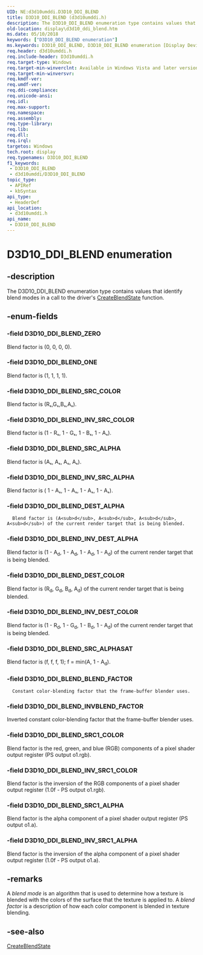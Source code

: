 ```yaml
---
UID: NE:d3d10umddi.D3D10_DDI_BLEND
title: D3D10_DDI_BLEND (d3d10umddi.h)
description: The D3D10_DDI_BLEND enumeration type contains values that identify blend modes in a call to the driver's CreateBlendState function.
old-location: display\d3d10_ddi_blend.htm
ms.date: 05/10/2018
keywords: ["D3D10_DDI_BLEND enumeration"]
ms.keywords: D3D10_DDI_BLEND, D3D10_DDI_BLEND enumeration [Display Devices], D3D10_DDI_BLEND_BLEND_FACTOR, D3D10_DDI_BLEND_DEST_ALPHA, D3D10_DDI_BLEND_DEST_COLOR, D3D10_DDI_BLEND_INVBLEND_FACTOR, D3D10_DDI_BLEND_INV_DEST_ALPHA, D3D10_DDI_BLEND_INV_DEST_COLOR, D3D10_DDI_BLEND_INV_SRC1_ALPHA, D3D10_DDI_BLEND_INV_SRC1_COLOR, D3D10_DDI_BLEND_INV_SRC_ALPHA, D3D10_DDI_BLEND_INV_SRC_COLOR, D3D10_DDI_BLEND_ONE, D3D10_DDI_BLEND_SRC1_ALPHA, D3D10_DDI_BLEND_SRC1_COLOR, D3D10_DDI_BLEND_SRC_ALPHA, D3D10_DDI_BLEND_SRC_ALPHASAT, D3D10_DDI_BLEND_SRC_COLOR, D3D10_DDI_BLEND_ZERO, UMDisplayDriver_Dx10param_Structs_de092af6-e6a8-4772-af32-b92d2afcea79.xml, d3d10umddi/D3D10_DDI_BLEND, d3d10umddi/D3D10_DDI_BLEND_BLEND_FACTOR, d3d10umddi/D3D10_DDI_BLEND_DEST_ALPHA, d3d10umddi/D3D10_DDI_BLEND_DEST_COLOR, d3d10umddi/D3D10_DDI_BLEND_INVBLEND_FACTOR, d3d10umddi/D3D10_DDI_BLEND_INV_DEST_ALPHA, d3d10umddi/D3D10_DDI_BLEND_INV_DEST_COLOR, d3d10umddi/D3D10_DDI_BLEND_INV_SRC1_ALPHA, d3d10umddi/D3D10_DDI_BLEND_INV_SRC1_COLOR, d3d10umddi/D3D10_DDI_BLEND_INV_SRC_ALPHA, d3d10umddi/D3D10_DDI_BLEND_INV_SRC_COLOR, d3d10umddi/D3D10_DDI_BLEND_ONE, d3d10umddi/D3D10_DDI_BLEND_SRC1_ALPHA, d3d10umddi/D3D10_DDI_BLEND_SRC1_COLOR, d3d10umddi/D3D10_DDI_BLEND_SRC_ALPHA, d3d10umddi/D3D10_DDI_BLEND_SRC_ALPHASAT, d3d10umddi/D3D10_DDI_BLEND_SRC_COLOR, d3d10umddi/D3D10_DDI_BLEND_ZERO, display.d3d10_ddi_blend
req.header: d3d10umddi.h
req.include-header: D3d10umddi.h
req.target-type: Windows
req.target-min-winverclnt: Available in Windows Vista and later versions of the Windows operating systems.
req.target-min-winversvr: 
req.kmdf-ver: 
req.umdf-ver: 
req.ddi-compliance: 
req.unicode-ansi: 
req.idl: 
req.max-support: 
req.namespace: 
req.assembly: 
req.type-library: 
req.lib: 
req.dll: 
req.irql: 
targetos: Windows
tech.root: display
req.typenames: D3D10_DDI_BLEND
f1_keywords:
 - D3D10_DDI_BLEND
 - d3d10umddi/D3D10_DDI_BLEND
topic_type:
 - APIRef
 - kbSyntax
api_type:
 - HeaderDef
api_location:
 - d3d10umddi.h
api_name:
 - D3D10_DDI_BLEND
---
```


# D3D10_DDI_BLEND enumeration


## -description

The D3D10_DDI_BLEND enumeration type contains values that identify blend modes in a call to the driver's <a href="/windows-hardware/drivers/ddi/d3d10umddi/nc-d3d10umddi-pfnd3d10ddi_createblendstate">CreateBlendState</a> function.

## -enum-fields

### -field D3D10_DDI_BLEND_ZERO

Blend factor is (0, 0, 0, 0).

### -field D3D10_DDI_BLEND_ONE

Blend factor is (1, 1, 1, 1).

### -field D3D10_DDI_BLEND_SRC_COLOR

Blend factor is (Rₛ,Gₛ,Bₛ,Aₛ).

### -field D3D10_DDI_BLEND_INV_SRC_COLOR

Blend factor is (1 - Rₛ, 1 - Gₛ, 1 - Bₛ, 1 - Aₛ).

### -field D3D10_DDI_BLEND_SRC_ALPHA

Blend factor is (Aₛ, Aₛ, Aₛ, Aₛ).

### -field D3D10_DDI_BLEND_INV_SRC_ALPHA

Blend factor is ( 1 - Aₛ, 1 - Aₛ, 1 - Aₛ, 1 - Aₛ).

### -field D3D10_DDI_BLEND_DEST_ALPHA

      Blend factor is (A<sub>d</sub>, A<sub>d</sub>, A<sub>d</sub>, A<sub>d</sub>) of the current render target that is being blended.

### -field D3D10_DDI_BLEND_INV_DEST_ALPHA

Blend factor is (1 - A<sub>d</sub>, 1 - A<sub>d</sub>, 1 - A<sub>d</sub>, 1 - A<sub>d</sub>) of the current render target that is being blended.

### -field D3D10_DDI_BLEND_DEST_COLOR

Blend factor is (R<sub>d</sub>, G<sub>d</sub>, B<sub>d</sub>, A<sub>d</sub>) of the current render target that is being blended.

### -field D3D10_DDI_BLEND_INV_DEST_COLOR

Blend factor is (1 - R<sub>d</sub>, 1 - G<sub>d</sub>, 1 - B<sub>d</sub>, 1 - A<sub>d</sub>) of the current render target that is being blended.

### -field D3D10_DDI_BLEND_SRC_ALPHASAT

Blend factor is (f, f, f, 1); f = min(A, 1 - A<sub>d</sub>).

### -field D3D10_DDI_BLEND_BLEND_FACTOR

      Constant color-blending factor that the frame-buffer blender uses.

### -field D3D10_DDI_BLEND_INVBLEND_FACTOR

Inverted constant color-blending factor that the frame-buffer blender uses.

### -field D3D10_DDI_BLEND_SRC1_COLOR

Blend factor is the red, green, and blue (RGB) components of a pixel shader output register (PS output o1.rgb).

### -field D3D10_DDI_BLEND_INV_SRC1_COLOR

Blend factor is the inversion of the RGB components of a pixel shader output register (1.0f - PS output o1.rgb).

### -field D3D10_DDI_BLEND_SRC1_ALPHA

Blend factor is the alpha component of a pixel shader output register (PS output o1.a).

### -field D3D10_DDI_BLEND_INV_SRC1_ALPHA

Blend factor is the inversion of the alpha component of a pixel shader output register (1.0f - PS output o1.a).

## -remarks

A <i>blend mode</i> is an algorithm that is used to determine how a texture is blended with the colors of the surface that the texture is applied to. A <i>blend factor</i> is a description of how each color component is blended in texture blending.

## -see-also

<a href="/windows-hardware/drivers/ddi/d3d10umddi/nc-d3d10umddi-pfnd3d10ddi_createblendstate">CreateBlendState</a>
